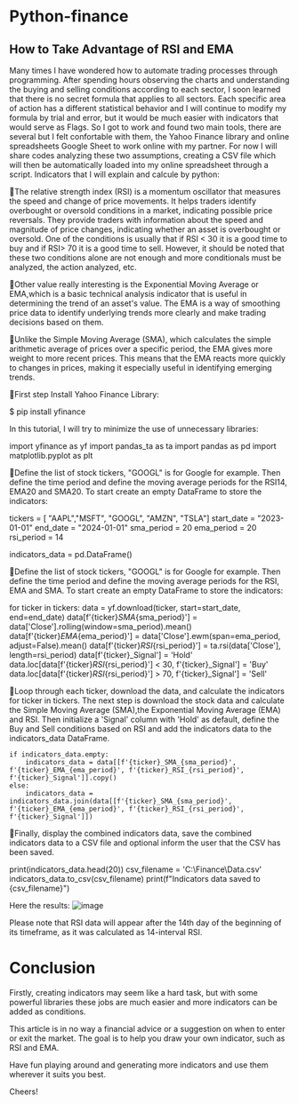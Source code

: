 # Python-finance
## How to Take Advantage of RSI and EMA

Many times I have wondered how to automate trading processes through programming. After spending hours observing the charts and understanding the buying and selling conditions according to each sector, I soon learned that there is no secret formula that applies to all sectors. Each specific area of ​​action has a different statistical behavior and I will continue to modify my formula by trial and error, but it would be much easier with indicators that would serve as Flags. So I got to work and found two main tools, there are several but I felt confortable with them, the Yahoo Finance library and online spreadsheets Google Sheet to work online with my partner. For now I will share codes analyzing these two assumptions, creating a CSV file which will then be automatically loaded into my online spreadsheet through a script. Indicators that I will explain and calcule by python:

🔹The relative strength index (RSI) is a momentum oscillator that measures the speed and change of price movements. It helps traders identify overbought or oversold conditions in a market, indicating possible price reversals. They provide traders with information about the speed and magnitude of price changes, indicating whether an asset is overbought or oversold. One of the conditions is usually that if RSI < 30 it is a good time to buy and if RSI> 70 it is a good time to sell. However, it should be noted that these two conditions alone are not enough and more conditionals must be analyzed, the action analyzed, etc. 

🔹Other value really interesting is the Exponential Moving Average or EMA,which is a basic technical analysis indicator that is useful in determining the trend of an asset's value. The EMA is a way of smoothing price data to identify underlying trends more clearly and make trading decisions based on them.

🔹Unlike the Simple Moving Average (SMA), which calculates the simple arithmetic average of prices over a specific period, the EMA gives more weight to more recent prices. This means that the EMA reacts more quickly to changes in prices, making it especially useful in identifying emerging trends.

📌First step Install Yahoo Finance Library:

$ pip install yfinance

In this tutorial, I will try to minimize the use of unnecessary libraries:

import yfinance as yf
import pandas_ta as ta
import pandas as pd
import matplotlib.pyplot as plt

📌Define the list of stock tickers, "GOOGL" is for Google for example. Then define the time period and define the moving average periods for the RSI14, EMA20 and SMA20. To start create an empty DataFrame to store the indicators:

tickers = [ "AAPL","MSFT", "GOOGL", "AMZN", "TSLA"]
start_date = "2023-01-01"
end_date = "2024-01-01"
sma_period = 20
ema_period = 20
rsi_period = 14

indicators_data = pd.DataFrame()

 📌Define the list of stock tickers, "GOOGL" is for Google for example. Then define the time period and define the moving average periods for the RSI, EMA and SMA. To start create an empty DataFrame to store the indicators:

for ticker in tickers:
    data = yf.download(ticker, start=start_date, end=end_date)
    data[f'{ticker}_SMA_{sma_period}'] = data['Close'].rolling(window=sma_period).mean()
    data[f'{ticker}_EMA_{ema_period}'] = data['Close'].ewm(span=ema_period, adjust=False).mean()
    data[f'{ticker}_RSI_{rsi_period}'] = ta.rsi(data['Close'], length=rsi_period)
    data[f'{ticker}_Signal'] = 'Hold'
    data.loc[data[f'{ticker}_RSI_{rsi_period}'] < 30, f'{ticker}_Signal'] = 'Buy'
    data.loc[data[f'{ticker}_RSI_{rsi_period}'] > 70, f'{ticker}_Signal'] = 'Sell'
    
📌Loop through each ticker, download the data, and calculate the indicators for ticker in tickers. The next step is download the stock data and calculate the Simple Moving Average (SMA),the Exponential Moving Average (EMA) and RSI. Then initialize a 'Signal' column with 'Hold' as default, define the Buy and Sell conditions based on RSI and add the indicators data to the indicators_data DataFrame.

    if indicators_data.empty:
        indicators_data = data[[f'{ticker}_SMA_{sma_period}', f'{ticker}_EMA_{ema_period}', f'{ticker}_RSI_{rsi_period}', f'{ticker}_Signal']].copy()
    else:
        indicators_data = indicators_data.join(data[[f'{ticker}_SMA_{sma_period}', f'{ticker}_EMA_{ema_period}', f'{ticker}_RSI_{rsi_period}', f'{ticker}_Signal']])
        
📌Finally, display the combined indicators data, save the combined indicators data to a CSV file and optional inform the user that the CSV has been saved.

 print(indicators_data.head(20))
csv_filename = 'C:\Finance\Data.csv'
indicators_data.to_csv(csv_filename)
print(f"Indicators data saved to {csv_filename}")

Here the results:
![image](https://github.com/user-attachments/assets/fa1dc8fc-eb54-425f-a40d-7830b00b333d)

Please note that RSI data will appear after the 14th day of the beginning of its timeframe, as it was calculated as 14-interval RSI.

# Conclusion

Firstly, creating indicators may seem like a hard task, but with some powerful libraries these jobs are much easier and more indicators can be added as conditions.

This article is in no way a financial advice or a suggestion on when to enter or exit the market. The goal is to help you draw your own indicator, such as RSI and EMA.

Have fun playing around and generating more indicators and use them wherever it suits you best. 

Cheers!
